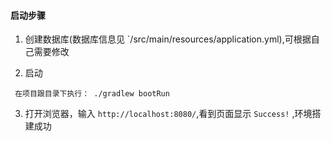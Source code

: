 #### 启动步骤

1. 创建数据库(数据库信息见 `/src/main/resources/application.yml),可根据自己需要修改

2. 启动 
```
 在项目跟目录下执行： ./gradlew bootRun
```

3. 打开浏览器，输入 `http://localhost:8080/`,看到页面显示 `Success!` ,环境搭建成功